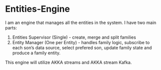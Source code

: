 # Entities-Engine
I am an engine that manages all the entities in the system. I have two main parts:
1. Entities Supervisor (Single) -  create, merge and split families
2. Entity Manager (One per Entity) - handles family logic, subscribe to each son’s data source, select prefered son, update family state and produce a family entity.

This engine will utilize AKKA streams and AKKA stream Kafka. 
